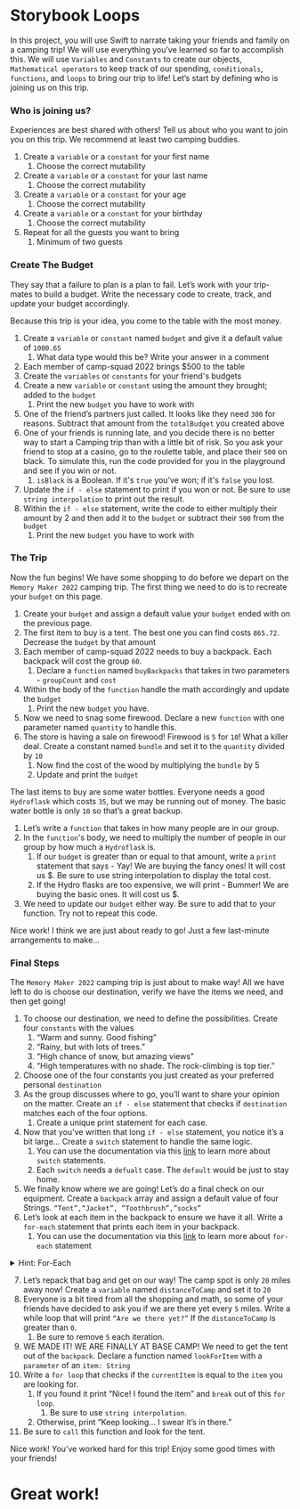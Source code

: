 # Storybook Loops

In this project, you will use Swift to narrate taking your friends and family on a camping trip! We will use everything you’ve learned so far to accomplish this. We will use `Variables` and `Constants` to create our objects, `Mathematical operators` to keep track of our spending, `conditionals`, `functions`, and `loops` to bring our trip to life! Let’s start by defining who is joining us on this trip.

### Who is joining us?

Experiences are best shared with others! Tell us about who you want to join you on this trip. We recommend at least two camping buddies.

1.  Create a `variable` or a `constant` for your first name
    1. Choose the correct mutability
2. Create a `variable` or a `constant` for your last name
    1. Choose the correct mutability
3. Create a `variable` or a `constant` for your age
    1. Choose the correct mutability
4. Create a `variable` or a `constant` for your birthday
    1. Choose the correct mutability
5. Repeat for all the guests you want to bring
    1. Minimum of two guests
    

### Create The Budget

They say that a failure to plan is a plan to fail. Let’s work with your trip-mates to build a budget. Write the necessary code to create, track, and update your budget accordingly.

Because this trip is your idea, you come to the table with the most money.

1. Create a `variable` or `constant` named `budget` and give it a default value of `1000.65`
    1. What data type would this be? Write your answer in a comment
2. Each member of camp-squad 2022 brings $500 to the table
3. Create the `variables` or `constants` for your friend's budgets
4. Create a new `variable` or `constant` using the amount they brought; added to the `budget`
    1. Print the new `budget` you have to work with
5. One of the friend’s partners just called. It looks like they need `300` for reasons. Subtract that amount from the `totalBudget` you created above
6. One of your friends is running late, and you decide there is no better way to start a Camping trip than with a little bit of risk. So you ask your friend to stop at a casino, go to the roulette table, and place their `500` on black. To simulate this, run the code provided for you in the playground and see if you win or not.
    1. `isBlack` is a Boolean. If it's `true` you’ve won; if it's `false` you lost. 
7. Update the `if - else` statement to print if you won or not. Be sure to use `string interpolation` to print out the result.
8. Within the `if - else` statement, write the code to either multiply their amount by 2 and then add it to the `budget` or subtract their `500` from the `budget`
    1. Print the new `budget` you have to work with
    

### The Trip

Now the fun begins! We have some shopping to do before we depart on the `Memory Maker 2022` camping trip. The first thing we need to do is to recreate your `budget` on this page. 

1. Create your `budget` and assign a default value your `budget` ended with on the previous page.
2. The first item to buy is a tent. The best one you can find costs `865.72`. Decrease the `budget` by that amount
3. Each member of camp-squad 2022 needs to buy a backpack. Each backpack will cost the group `60`. 
    1. Declare a `function` named `buyBackpacks` that takes in two parameters - `groupCount` and `cost`
4. Within the body of the `function` handle the math accordingly and update the `budget`
    1. Print the new `budget` you have.
5. Now we need to snag some firewood. Declare a new `function` with one parameter named `quantity` to handle this.
6. The store is having a sale on firewood! Firewood is `5` for `10`! What a killer deal. Create a constant named `bundle` and set it to the `quantity` divided by `10`
    1. Now find the cost of the wood by multiplying the `bundle` by 5
    2. Update and print the `budget`

The last items to buy are some water bottles. Everyone needs a good `Hydroflask` which costs `35`, but we may be running out of money. The basic water bottle is only `10` so that’s a great backup. 

1. Let’s write a `function` that takes in how many people are in our group.
2. In the `function`'s body, we need to multiply the number of people in our group by how much a `Hydroflask` is. 
    1. If our `budget` is greater than or equal to that amount, write a `print` statement that says - Yay! We are buying the fancy ones! It will cost us $. Be sure to use string interpolation to display the total cost. 
    2. If the Hydro flasks are too expensive, we will print - Bummer! We are buying the basic ones. It will cost us $.
3. We need to update our `budget` either way. Be sure to add that to your function. Try not to repeat this code.

Nice work! I think we are just about ready to go! Just a few last-minute arrangements to make…

### Final Steps

The `Memory Maker 2022` camping trip is just about to make way! All we have left to do is choose our destination, verify we have the items we need, and then get going!

1. To choose our destination, we need to define the possibilities. Create four `constants` with the values
    1.  “Warm and sunny. Good fishing”
    2.  “Rainy, but with lots of trees.”
    3.  “High chance of snow, but amazing views”
    4.  “High temperatures with no shade. The rock-climbing is top tier.”
2.  Choose one of the four constants you just created as your preferred personal `destination`
3. As the group discusses where to go, you’ll want to share your opinion on the matter. Create an `if - else` statement that checks if `destination` matches each of the four options. 
    1. Create a unique print statement for each case.
4. Now that you’ve written that long `if - else` statement, you notice it’s a bit large… Create a `switch` statement to handle the same logic. 
    1. You can use the documentation via this [link](https://docs.swift.org/swift-book/LanguageGuide/ControlFlow.html) to learn more about `switch` statements.
    2. Each `switch` needs a `defualt` case. The `default` would be just to stay home.
5. We finally know where we are going! Let’s do a final check on our equipment. Create a `backpack` array and assign a default value of four Strings. `“Tent”,“Jacket”, “Toothbrush”,”socks”`
6. Let’s look at each item in the backpack to ensure we have it all. Write a `for-each` statement that prints each item in your backpack.
    1. You can use the documentation via this [link](https://docs.swift.org/swift-book/LanguageGuide/ControlFlow.html) to learn more about `for-each` statement
    
<details>
    <summary>Hint: For-Each</summary>
        
        ```swift
        let numberWords = ["one", "two", "three"]
        for word in numberWords {
            print(word)
        }
        // Prints "one"
        // Prints "two"
        // Prints "three"
        
        numberWords.forEach { word in
            print(word)
        }
        // Same as above
        ```
    
</details>
        
7.  Let’s repack that bag and get on our way! The camp spot is only `20` miles away now! Create a `variable` named `distanceToCamp` and set it to `20`
8. Everyone is a bit tired from all the shopping and math, so some of your friends have decided to ask you if we are there yet every `5` miles. Write a while loop that will print `“Are we there yet?”` If the `distanceToCamp` is greater than `0`. 
    1. Be sure to remove `5` each iteration.
9. WE MADE IT! WE ARE FINALLY AT BASE CAMP! We need to get the tent out of the `backpack`. Declare a function named `lookForItem` with a `parameter` of an `item: String`
10. Write a `for loop` that checks if the `currentItem` is equal to the `item` you are looking for.
    1. If you found it print “Nice! I found the item” and `break` out of this `for loop`. 
        1. Be sure to use `string interpolation`. 
    2. Otherwise, print “Keep looking… I swear it’s in there.”
11. Be sure to `call` this function and look for the tent.

Nice work! You’ve worked hard for this trip! Enjoy some good times with your friends!

# Great work!
